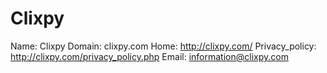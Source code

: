 
# Clixpy

Name: Clixpy
Domain: clixpy.com
Home: http://clixpy.com/
Privacy_policy: http://clixpy.com/privacy_policy.php
Email: information@clixpy.com

